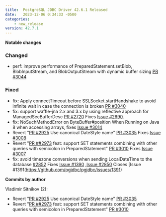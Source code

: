 ```yaml
---
title:  PostgreSQL JDBC Driver 42.6.1 Released
date:   2023-12-06 0:34:33 -0500
categories:
    - new_release
version: 42.7.1
---
```

**Notable changes**


### Changed
*  perf: improve performance of PreparedStatement.setBlob, BlobInputStream, and BlobOutputStream with dynamic buffer sizing [PR #3044](https://github.com/pgjdbc/pgjdbc/pull/3044)

### Fixed

*  fix: Apply connectTimeout before SSLSocket.startHandshake to avoid infinite wait in case the connection is broken [PR #3040](https://github.com/pgjdbc/pgjdbc/pull/3040)
*  fix: support waffle-jna 2.x and 3.x by using reflective approach for ManagedSecBufferDesc [PR #2720](https://github.com/pgjdbc/pgjdbc/pull/2720) Fixes [Issue #2690](https://github.com/pgjdbc/pgjdbc/issues/2720).
*  fix: NoSuchMethodError on ByteBuffer#position When Running on Java 8  when accessing arrays, fixes [Issue #3014](https://github.com/pgjdbc/pgjdbc/issues/3014)
*  Revert "[PR #2925](https://github.com/pgjdbc/pgjdbc/pull/2925) Use canonical DateStyle name" [PR #3035](https://github.com/pgjdbc/pgjdbc/pull/3035)
   Fixes  [Issue #3008](https://github.com/pgjdbc/pgjdbc/issues/3008)
*  Revert "[PR ##2973](https://github.com/pgjdbc/pgjdbc/pull/2973) feat: support SET statements combining with other queries with semicolon in PreparedStatement" [PR #3010](https://github.com/pgjdbc/pgjdbc/pull/3010)
   Fixes [Issue #3007](https://github.com/pgjdbc/pgjdbc/issues/3007)
*  fix: avoid timezone conversions when sending LocalDateTime to the database [#2852](https://github.com/pgjdbc/pgjdbc/pull/3010)  Fixes [Issue #1390](https://github.com/pgjdbc/pgjdbc/issues/1390)
   ,[Issue #2850](https://github.com/pgjdbc/pgjdbc/issues/2850)
   Closes [Issue #1391(https://github.com/pgjdbc/pgjdbc/issues/1391)

<!--more-->

**Commits by author**


Vladimir Sitnikov (2):  
* Revert "[PR #2925](https://github.com/pgjdbc/pgjdbc/pull/2925) Use canonical DateStyle name" [PR #3035](https://github.com/pgjdbc/pgjdbc/pull/3035)
* Revert "[PR ##2973](https://github.com/pgjdbc/pgjdbc/pull/2973) feat: support SET statements combining with other queries with semicolon in PreparedStatement" [PR #3010](https://github.com/pgjdbc/pgjdbc/pull/3010)
